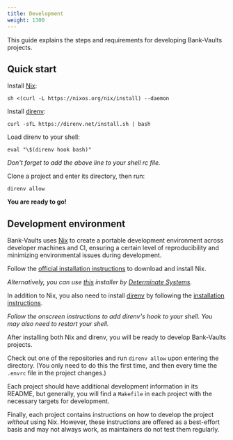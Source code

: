 ```yaml
---
title: Development
weight: 1300
---
```


This guide explains the steps and requirements for developing Bank-Vaults projects.

## Quick start

Install [Nix](https://nixos.org/download.html):

```shell
sh <(curl -L https://nixos.org/nix/install) --daemon
```

Install [direnv](https://direnv.net/docs/installation.html):

```shell
curl -sfL https://direnv.net/install.sh | bash
```

Load direnv to your shell:

```shell
eval "\$(direnv hook bash)"
```

_Don't forget to add the above line to your shell rc file._

Clone a project and enter its directory, then run:

```shell
direnv allow
```

**You are ready to go!**

## Development environment

Bank-Vaults uses [Nix](https://nixos.org/) to create a portable development environment across developer machines and CI,
ensuring a certain level of reproducibility and minimizing environmental issues during development.

Follow the [official installation instructions](https://nixos.org/download.html) to download and install Nix.

_Alternatively, you can use [this](https://github.com/DeterminateSystems/nix-installer) installer by [Determinate Systems](https://github.com/DeterminateSystems)._

In addition to Nix, you also need to install [direnv](https://direnv.net/) by following the [installation instructions](https://direnv.net/docs/installation.html).

_Follow the onscreen instructions to add direnv's hook to your shell. You may also need to restart your shell._

After installing both Nix and direnv, you will be ready to develop Bank-Vaults projects.

Check out one of the repositories and run `direnv allow` upon entering the directory.
(You only need to do this the first time, and then every time the `.envrc` file in the project changes.)

Each project should have additional development information in its README, but generally,
you will find a `Makefile` in each project with the necessary targets for development.

Finally, each project contains instructions on how to develop the project _without_ using Nix.
However, these instructions are offered as a best-effort basis and may not always work, as maintainers do not test them regularly.
